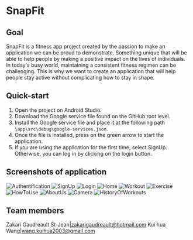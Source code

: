 # SnapFit

## Goal
SnapFit is a fitness app project created by the passion to make an application we can be proud to
demonstrate. Something unique that will be able to help people by making a positive impact on
the lives of individuals. In today's busy world, maintaining a consistent fitness regimen can be
challenging. This is why we want to create an application that will help people stay active
without complicating how to stay in shape.

## Quick-start
1. Open the project on Android Studio.
2. Download the Google service file found on the GitHub root level.
3. Install the Google service file and place it at the following path `\app\src\debug\google-services.json`.
4. Once the file is installed, press on the green arrow to start the application.
5. If you are using the application for the first time, select SignUp.
   Otherwise, you can log in by clicking on the login button.


## Screenshots of application
![Authentification](https://i.imgur.com/ESrf5Ul.png)
![SignUp](https://i.imgur.com/10kHLsF.png)
![Login](https://i.imgur.com/11qDp0X.png)
![Home](https://i.imgur.com/v8nAcKU.png)
![Workout](https://i.imgur.com/Gwqu5lv.png)
![Exercise](https://i.imgur.com/F8l2olu.png)
![HowToUse](https://i.imgur.com/bJeHZTN.png)
![AboutUs](https://i.imgur.com/fnUUbl3.png)
![Camera](https://i.imgur.com/JiG3IAK.png)
![HistoryOfWorkouts](https://i.imgur.com/exj4uUh.png)
## Team members
Zakari Gaudreault St-Jean|zakarigaudreault@hotmail.com
Kui hua Wang|wang.kuihua2003@gmail.com
